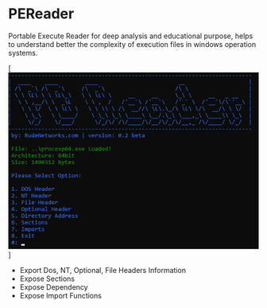# PEReader
Portable Execute Reader for deep analysis and educational purpose, helps to understand better the complexity of execution files in windows operation systems.

[![PEReader](https://github.com/proxytype/PEReader/blob/main/pereader.PNG)]

* Export Dos, NT, Optional, File Headers Information
* Expose Sections
* Expose Dependency
* Expose Import Functions
